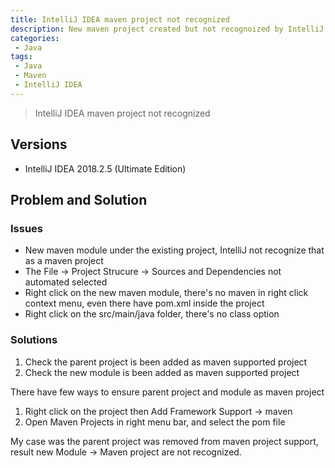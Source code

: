 ```yaml
---
title: IntelliJ IDEA maven project not recognized
description: New maven project created but not recognoized by IntelliJ
categories:
 - Java
tags:
 - Java
 - Maven
 - IntelliJ IDEA
---
```


> IntelliJ IDEA maven project not recognized

## Versions

- IntelliJ IDEA 2018.2.5 (Ultimate Edition)


## Problem and Solution

### Issues

- New maven module under the existing project, IntelliJ not recognize that as a maven project
- The File -> Project Strucure -> Sources and Dependencies not automated selected
- Right click on the new maven module, there's no maven in right click context menu, even there have pom.xml inside the project
- Right click on the src/main/java folder, there's no class option


### Solutions

1. Check the parent project is been added as maven supported project
2. Check the new module is been added as maven supported project


There have few ways to ensure parent project and module as maven project

1. Right click on the project then Add Framework Support -> maven 
2. Open Maven Projects in right menu bar, and select the pom file


My case was the parent project was removed from maven project support, result new Module -> Maven project are not recognized.

